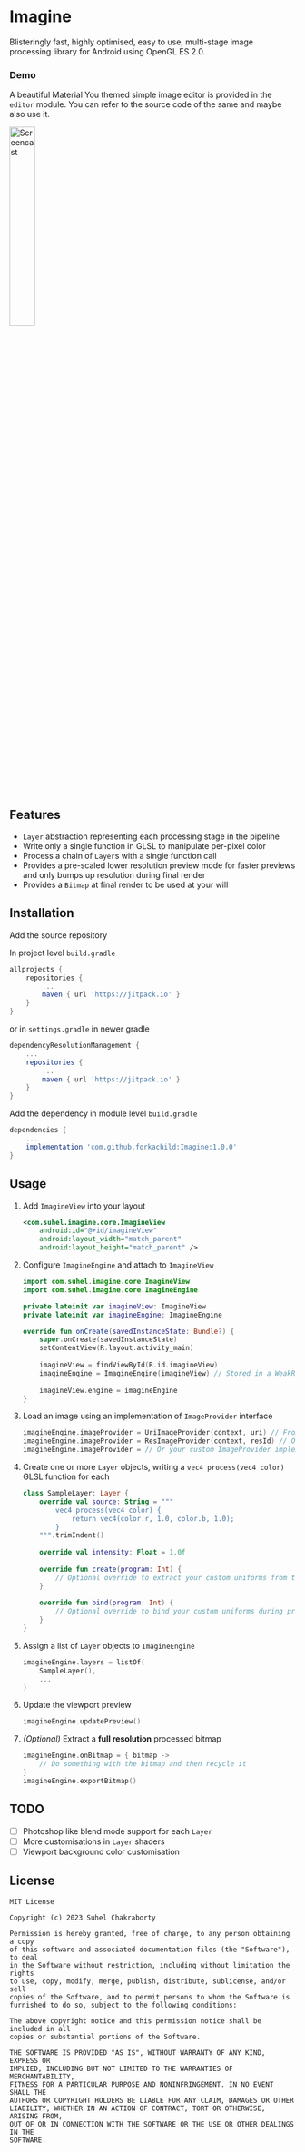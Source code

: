 # Imagine
Blisteringly fast, highly optimised, easy to use, multi-stage image processing library for Android using OpenGL ES 2.0.

### Demo
A beautiful Material You themed simple image editor is provided in the `editor` module. You can refer to the source code of the same and maybe also use it.

<img alt="Screencast" height="30%" src="assets/screencast.gif" width="30%"/>

## Features
- `Layer` abstraction representing each processing stage in the pipeline
- Write only a single function in GLSL to manipulate per-pixel color
- Process a chain of `Layer`s with a single function call
- Provides a pre-scaled lower resolution preview mode for faster previews and only bumps up resolution during final render
- Provides a `Bitmap` at final render to be used at your will

## Installation
Add the source repository

In project level `build.gradle`
```groovy
allprojects {
    repositories {
        ...
        maven { url 'https://jitpack.io' }
    }
}
```
or in `settings.gradle` in newer gradle
```groovy
dependencyResolutionManagement {
    ...
    repositories {
        ...
        maven { url 'https://jitpack.io' }
    }
}
```
Add the dependency in module level `build.gradle`
```groovy
dependencies {
    ...
    implementation 'com.github.forkachild:Imagine:1.0.0'
}
```

## Usage
1. Add `ImagineView` into your layout
   ```xml
   <com.suhel.imagine.core.ImagineView
       android:id="@+id/imagineView"
       android:layout_width="match_parent"
       android:layout_height="match_parent" />
   ```
2. Configure `ImagineEngine` and attach to `ImagineView`
   ```kotlin
   import com.suhel.imagine.core.ImagineView
   import com.suhel.imagine.core.ImagineEngine
   
   private lateinit var imagineView: ImagineView
   private lateinit var imagineEngine: ImagineEngine
   
   override fun onCreate(savedInstanceState: Bundle?) {
       super.onCreate(savedInstanceState)
       setContentView(R.layout.activity_main)
       
       imagineView = findViewById(R.id.imagineView)
       imagineEngine = ImagineEngine(imagineView) // Stored in a WeakReference internally
       
       imagineView.engine = imagineEngine
   }
   ```
3. Load an image using an implementation of `ImageProvider` interface
   ```kotlin
   imagineEngine.imageProvider = UriImageProvider(context, uri) // From ContentResolver Uri
   imagineEngine.imageProvider = ResImageProvider(context, resId) // Or from a drawable res
   imagineEngine.imageProvider = // Or your custom ImageProvider implementation
   ```
4. Create one or more `Layer` objects, writing a `vec4 process(vec4 color)` GLSL function for each
   ```kotlin
   class SampleLayer: Layer {
       override val source: String = """
           vec4 process(vec4 color) {
               return vec4(color.r, 1.0, color.b, 1.0);
           }
       """.trimIndent()
       
       override val intensity: Float = 1.0f
       
       override fun create(program: Int) {
           // Optional override to extract your custom uniforms from the shader program
       }
       
       override fun bind(program: Int) {
           // Optional override to bind your custom uniforms during processing
       }
   }
   ```
5. Assign a list of `Layer` objects to `ImagineEngine`
   ```kotlin
   imagineEngine.layers = listOf(
       SampleLayer(),
       ...
   )
   ```
6. Update the viewport preview
   ```kotlin
   imagineEngine.updatePreview()
   ```
7. _(Optional)_ Extract a **full resolution** processed bitmap
   ```kotlin
   imagineEngine.onBitmap = { bitmap ->
       // Do something with the bitmap and then recycle it
   }
   imagineEngine.exportBitmap()
   ```

## TODO
- [ ] Photoshop like blend mode support for each `Layer`
- [ ] More customisations in `Layer` shaders
- [ ] Viewport background color customisation

## License
```
MIT License

Copyright (c) 2023 Suhel Chakraborty

Permission is hereby granted, free of charge, to any person obtaining a copy
of this software and associated documentation files (the "Software"), to deal
in the Software without restriction, including without limitation the rights
to use, copy, modify, merge, publish, distribute, sublicense, and/or sell
copies of the Software, and to permit persons to whom the Software is
furnished to do so, subject to the following conditions:

The above copyright notice and this permission notice shall be included in all
copies or substantial portions of the Software.

THE SOFTWARE IS PROVIDED "AS IS", WITHOUT WARRANTY OF ANY KIND, EXPRESS OR
IMPLIED, INCLUDING BUT NOT LIMITED TO THE WARRANTIES OF MERCHANTABILITY,
FITNESS FOR A PARTICULAR PURPOSE AND NONINFRINGEMENT. IN NO EVENT SHALL THE
AUTHORS OR COPYRIGHT HOLDERS BE LIABLE FOR ANY CLAIM, DAMAGES OR OTHER
LIABILITY, WHETHER IN AN ACTION OF CONTRACT, TORT OR OTHERWISE, ARISING FROM,
OUT OF OR IN CONNECTION WITH THE SOFTWARE OR THE USE OR OTHER DEALINGS IN THE
SOFTWARE.
```
